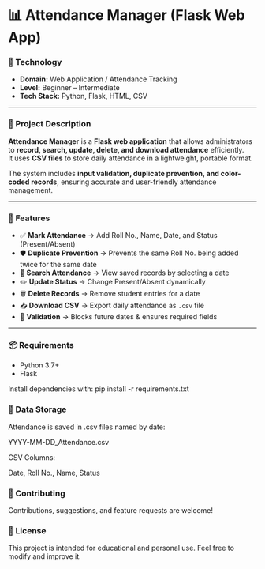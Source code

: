 # 📊 Attendance Manager (Flask Web App)

### 🧠 Technology
- **Domain:** Web Application / Attendance Tracking  
- **Level:** Beginner – Intermediate  
- **Tech Stack:** Python, Flask, HTML, CSV  

---

### 📌 Project Description

**Attendance Manager** is a **Flask web application** that allows administrators to **record, search, update, delete, and download attendance** efficiently.  
It uses **CSV files** to store daily attendance in a lightweight, portable format.  

The system includes **input validation, duplicate prevention, and color-coded records**, ensuring accurate and user-friendly attendance management.

---

### 🔧 Features

- ✅ **Mark Attendance** → Add Roll No., Name, Date, and Status (Present/Absent)  
- 🛡 **Duplicate Prevention** → Prevents the same Roll No. being added twice for the same date  
- 🔎 **Search Attendance** → View saved records by selecting a date  
- ✏️ **Update Status** → Change Present/Absent dynamically  
- 🗑 **Delete Records** → Remove student entries for a date  
- 📥 **Download CSV** → Export daily attendance as `.csv` file  
- 📅 **Validation** → Blocks future dates & ensures required fields  

---

### 📦 Requirements

- Python 3.7+  
- Flask  

Install dependencies with: pip install -r requirements.txt


### 💾 Data Storage

Attendance is saved in .csv files named by date:

YYYY-MM-DD_Attendance.csv


CSV Columns:

Date, Roll No., Name, Status

### 🤝 Contributing

Contributions, suggestions, and feature requests are welcome!

### 📄 License

This project is intended for educational and personal use.
Feel free to modify and improve it.
